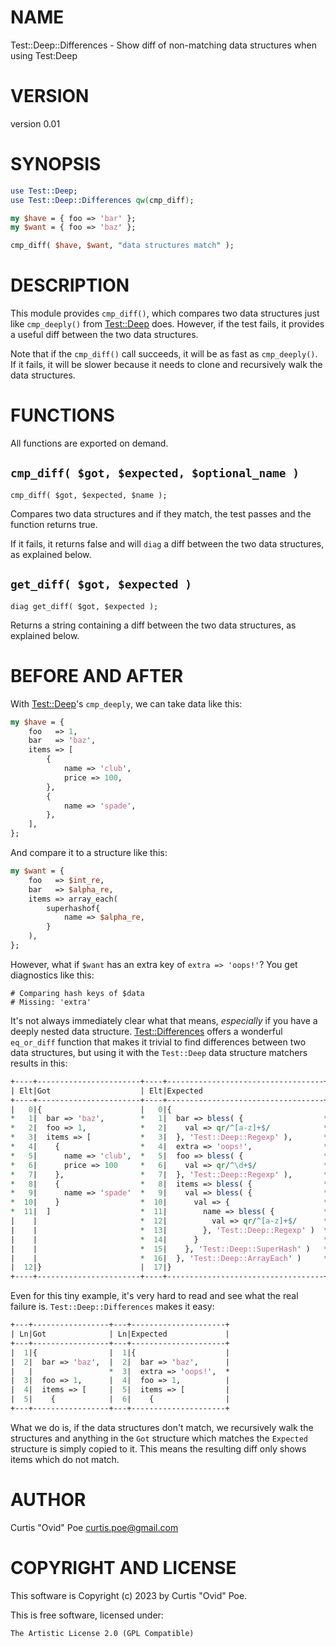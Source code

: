 # NAME

Test::Deep::Differences - Show diff of non-matching data structures when using Test:Deep

# VERSION

version 0.01

# SYNOPSIS

```perl
use Test::Deep;
use Test::Deep::Differences qw(cmp_diff);

my $have = { foo => 'bar' };
my $want = { foo => 'baz' };

cmp_diff( $have, $want, "data structures match" );
```

# DESCRIPTION

This module provides `cmp_diff()`, which compares two data structures just
like `cmp_deeply()` from [Test::Deep](https://metacpan.org/pod/Test%3A%3ADeep) does. However, if the test fails, it
provides a useful diff between the two data structures.

Note that if the `cmp_diff()` call succeeds, it will be as fast as
`cmp_deeply()`. If it fails, it will be slower because it needs to clone and
recursively walk the data structures.

# FUNCTIONS

All functions are exported on demand.

## `cmp_diff( $got, $expected, $optional_name )`

```
cmp_diff( $got, $expected, $name ); 
```

Compares two data structures and if they match, the test passes and the
function returns true.

If it fails, it returns false and will `diag` a diff between the two data
structures, as explained below.

## `get_diff( $got, $expected )`

```
diag get_diff( $got, $expected );
```

Returns a string containing a diff between the two data structures, as
explained below.

# BEFORE AND AFTER

With [Test::Deep](https://metacpan.org/pod/Test%3A%3ADeep)'s `cmp_deeply`, we can take data like this:

```perl
my $have = {
    foo   => 1,
    bar   => 'baz',
    items => [
        {
            name => 'club',
            price => 100,
        },
        {
            name => 'spade',
        },
    ],
};
```

And compare it to a structure like this:

```perl
my $want = {
    foo   => $int_re,
    bar   => $alpha_re,
    items => array_each(
        superhashof{
            name => $alpha_re,
        }
    ),
};
```

However, what if `$want` has an extra key of `extra => 'oops!'`? You get
diagnostics like this:

```
# Comparing hash keys of $data
# Missing: 'extra'
```

It's not always immediately clear what that means, _especially_ if you have a
deeply nested data structure. [Test::Differences](https://metacpan.org/pod/Test%3A%3ADifferences) offers a wonderful
`eq_or_diff` function that makes it trivial to find differences between two
data structures, but using it with the `Test::Deep` data structure matchers
results in this:

```perl
+----+-----------------------+----+-----------------------------------+
| Elt|Got                    | Elt|Expected                           |
+----+-----------------------+----+-----------------------------------+
|   0|{                      |   0|{                                  |
*   1|  bar => 'baz',        *   1|  bar => bless( {                  *
*   2|  foo => 1,            *   2|    val => qr/^[a-z]+$/            *
*   3|  items => [           *   3|  }, 'Test::Deep::Regexp' ),       *
*   4|    {                  *   4|  extra => 'oops!',                *
*   5|      name => 'club',  *   5|  foo => bless( {                  *
*   6|      price => 100     *   6|    val => qr/^\d+$/               *
*   7|    },                 *   7|  }, 'Test::Deep::Regexp' ),       *
*   8|    {                  *   8|  items => bless( {                *
*   9|      name => 'spade'  *   9|    val => bless( {                *
*  10|    }                  *  10|      val => {                     *
*  11|  ]                    *  11|        name => bless( {           *
|    |                       *  12|          val => qr/^[a-z]+$/      *
|    |                       *  13|        }, 'Test::Deep::Regexp' )  *
|    |                       *  14|      }                            *
|    |                       *  15|    }, 'Test::Deep::SuperHash' )   *
|    |                       *  16|  }, 'Test::Deep::ArrayEach' )     *
|  12|}                      |  17|}                                  |
+----+-----------------------+----+-----------------------------------+
```

Even for this tiny example, it's very hard to read and see what the real failure is.
`Test::Deep::Differences` makes it easy:

```perl
+---+-----------------+---+---------------------+
| Ln|Got              | Ln|Expected             |
+---+-----------------+---+---------------------+
|  1|{                |  1|{                    |
|  2|  bar => 'baz',  |  2|  bar => 'baz',      |
|   |                 *  3|  extra => 'oops!',  *
|  3|  foo => 1,      |  4|  foo => 1,          |
|  4|  items => [     |  5|  items => [         |
|  5|    {            |  6|    {                |
+---+-----------------+---+---------------------+
```

What we do is, if the data structures don't match, we recursively walk the
structures and anything in the `Got` structure which matches the `Expected`
structure is simply copied to it. This means the resulting diff only shows
items which do not match.

# AUTHOR

Curtis "Ovid" Poe <curtis.poe@gmail.com>

# COPYRIGHT AND LICENSE

This software is Copyright (c) 2023 by Curtis "Ovid" Poe.

This is free software, licensed under:

```
The Artistic License 2.0 (GPL Compatible)
```
